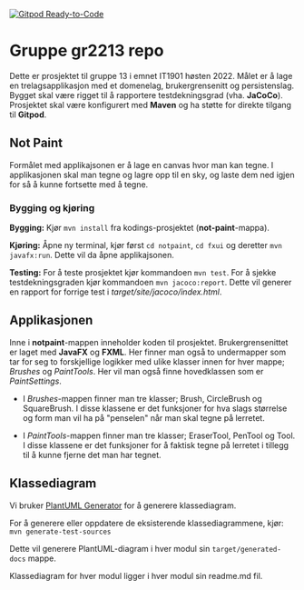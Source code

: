 [![Gitpod Ready-to-Code](https://img.shields.io/badge/Gitpod-Ready--to--Code-blue?logo=gitpod)](https://gitpod.stud.ntnu.no/#https://gitlab.stud.idi.ntnu.no/it1901/groups-2022/gr2213/gr2213)

# Gruppe gr2213 repo 

Dette er prosjektet til gruppe 13 i emnet IT1901 høsten 2022. Målet er å lage en trelagsapplikasjon med et domenelag, brukergrensenitt og persistenslag. Bygget skal være rigget til å rapportere testdekningsgrad (vha. **JaCoCo**). Prosjektet skal være konfigurert med **Maven** og ha støtte for direkte tilgang til **Gitpod**.


## Not Paint

Formålet med applikajsonen er å lage en canvas hvor man kan tegne. I applikasjonen skal man tegne og lagre opp til en sky, og laste dem ned igjen for så å kunne fortsette med å tegne. 


### Bygging og kjøring
**Bygging:** Kjør `mvn install` fra kodings-prosjektet (**not-paint**-mappa).

**Kjøring:** Åpne ny terminal, kjør først `cd notpaint`, `cd fxui` og deretter `mvn javafx:run`. Dette vil da åpne applikajsonen.

**Testing:** For å teste prosjektet kjør kommandoen `mvn test`. For å sjekke testdekningsgraden kjør kommandoen `mvn jacoco:report`. Dette vil generer en rapport for forrige test i *target/site/jacoco/index.html*. 


## Applikasjonen 
Inne i **notpaint**-mappen inneholder koden til prosjektet. Brukergrensenittet er laget med **JavaFX** og **FXML**.
Her finner man også to undermapper som tar for seg to forskjellige logikker med ulike klasser innen for hver mappe; *Brushes* og *PaintTools*. Her vil man også finne hovedklassen som er *PaintSettings*.

- I *Brushes*-mappen finner man tre klasser; Brush, CircleBrush og SquareBrush. I disse klassene er det funksjoner for hva slags størrelse og form man vil ha på "penselen" når man skal tegne på lerretet. 
 
- I *PaintTools*-mappen finner man tre klasser; EraserTool, PenTool og Tool. I disse klassene er det funksjoner for å faktisk tegne på lerretet i tillegg til å kunne fjerne det man har tegnet. 

## Klassediagram

Vi bruker [PlantUML Generator](https://mvnrepository.com/artifact/de.elnarion.maven/plantuml-generator-maven-plugin) for å generere klassediagram.

For å generere eller oppdatere de eksisterende klassediagrammene, kjør:
`mvn generate-test-sources`

Dette vil generere PlantUML-diagram i hver modul sin `target/generated-docs` mappe.

Klassediagram for hver modul ligger i hver modul sin readme.md fil.

